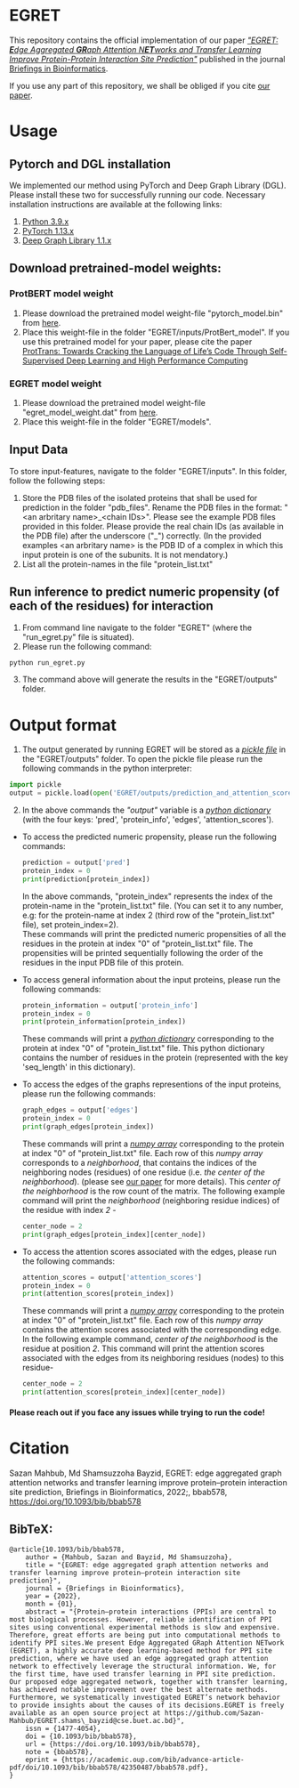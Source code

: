 # EGRET
This repository contains the official implementation of our paper [*"EGRET: **E**dge Aggregated **GR**aph Attention N**ET**works and Transfer Learning Improve Protein-Protein Interaction Site Prediction"*](https://doi.org/10.1093/bib/bbab578) published in the journal [Briefings in Bioinformatics](https://academic.oup.com/bib).

If you use any part of this repository, we shall be obliged if you cite [our paper](https://doi.org/10.1093/bib/bbab578).

# Usage
## Pytorch and DGL installation
We implemented our method using PyTorch and Deep Graph Library (DGL). Please install these two for successfully running our code. Necessary installation instructions are available at the following links: <!--(Within the parentheses, I am also mentioning the versions that were used during our experiments)-->
1. [Python 3.9.x](https://www.python.org/downloads/)
2. [PyTorch 1.13.x](https://pytorch.org/get-started/locally/#start-locally)
3. [Deep Graph Library 1.1.x](https://docs.dgl.ai/en/1.1.x/install)

## Download pretrained-model weights:
### ProtBERT model weight
1. Please download the pretrained model weight-file "pytorch_model.bin" from [here](https://drive.google.com/file/d/1nqExt_EsR6PngdgvmQLMEXNn0FB6Dkep/view?usp=sharing).
2. Place this weight-file in the folder "EGRET/inputs/ProtBert_model".
If you use this pretrained model for your paper, please cite the paper [ProtTrans: Towards Cracking the Language of Life’s Code Through Self-Supervised Deep Learning and High Performance Computing](https://www.biorxiv.org/content/10.1101/2020.07.12.199554v2)
### EGRET model weight
1. Please download the pretrained model weight-file "egret_model_weight.dat" from [here](https://drive.google.com/file/d/195Cs22CtuSZscqxARbAIgm1zFO_9rHr4/view?usp=drive_link).
2. Place this weight-file in the folder "EGRET/models".

## Input Data
To store input-features, navigate to the folder "EGRET/inputs". In this folder, follow the following steps:
1. Store the PDB files of the isolated proteins that shall be used for prediction in the folder "pdb_files". Rename the PDB files in the format: "\<an arbritary name\>\_\<chain IDs\>". Please see the example PDB files provided in this folder. Please provide the real chain IDs (as available in the PDB file) after the underscore ("\_") correctly. (In the provided examples \<an arbritary name\> is the PDB ID of a complex in which this input protein is one of the subunits. It is not mendatory.)
2. List all the protein-names in the file "protein_list.txt"

## Run inference to predict numeric propensity (of each of the residues) for interaction
1. From command line navigate to the folder "EGRET" (where the "run_egret.py" file is situated).
2. Please run the following command:
```python
python run_egret.py
```
3. The command above will generate the results in the "EGRET/outputs" folder.

# Output format
1. The output generated by running EGRET will be stored as a [*pickle file*](https://docs.python.org/3/library/pickle.html) in the "EGRET/outputs" folder. To open the pickle file please run the following commands in the python interpreter:
  ```python
  import pickle
  output = pickle.load(open('EGRET/outputs/prediction_and_attention_scores.pkl', 'rb'))
  ```
2. In the above commands the *"output"* variable is a [*python dictionary*](https://docs.python.org/3/tutorial/datastructures.html#dictionaries) (with the four keys: 'pred', 'protein_info', 'edges', 'attention_scores').  
  - To access the predicted numeric propensity, please run the following commands:  
    ```python
    prediction = output['pred']  
    protein_index = 0  
    print(prediction[protein_index])  
    ```
    In the above commands, "protein_index" represents the index of the protein-name in the "protein_list.txt" file. (You can set it to any number, e.g: for the protein-name at index 2 (third row of the "protein_list.txt" file), set protein_index=2).  
    These commands will print the predicted numeric propensities of all the residues in the protein at index "0" of "protein_list.txt" file. The propensities will be printed sequentially following the order of the residues in the input PDB file of this protein.  

  - To access general information about the input proteins, please run the following commands:  
    ```python
    protein_information = output['protein_info']  
    protein_index = 0  
    print(protein_information[protein_index])    
    ```
    These commands will print a [*python dictionary*](https://docs.python.org/3/tutorial/datastructures.html#dictionaries) corresponding to the protein at index "0" of "protein_list.txt" file. This python dictionary contains the number of residues in the protein (represented with the key 'seq_length' in this dictionary).  

  - To access the edges of the graphs representions of the input proteins, please run the following commands:  
    ```python
    graph_edges = output['edges']  
    protein_index = 0  
    print(graph_edges[protein_index])  
    ```
    These commands will print a [*numpy array*](https://numpy.org/doc/stable/reference/generated/numpy.array.html) corresponding to the protein at index "0" of "protein_list.txt" file. Each row of this *numpy array* corresponds to a *neighborhood*, that contains the indices of the neighboring nodes (residues) of one residue (i.e. *the center of the neighborhood*). (please see [our paper](https://doi.org/10.1101/2020.11.07.372466) for more details). This *center of the neighborhood* is the row count of the matrix. The following example command will print the *neighborhood* (neighboring residue indices) of the residue with index *2* -  
    ```python
    center_node = 2  
    print(graph_edges[protein_index][center_node])  
    ```
  
  - To access the attention scores associated with the edges, please run the following commands:  
    ```python
    attention_scores = output['attention_scores']  
    protein_index = 0  
    print(attention_scores[protein_index])  
    ```
    These commands will print a [*numpy array*](https://numpy.org/doc/stable/reference/generated/numpy.array.html) corresponding to the protein at index "0" of "protein_list.txt" file. Each row of this *numpy array* contains the attention scores associated with the corresponding edge. In the following example command, *center of the neighborhood* is the residue at position *2*. This command will print the attention scores associated with the edges from its neighboring residues (nodes) to this residue-  
    ```python
    center_node = 2  
    print(attention_scores[protein_index][center_node])  
    ```

#### Please reach out if you face any issues while trying to run the code!

# Citation
Sazan Mahbub, Md Shamsuzzoha Bayzid, EGRET: edge aggregated graph attention networks and transfer learning improve protein–protein interaction site prediction, Briefings in Bioinformatics, 2022;, bbab578, https://doi.org/10.1093/bib/bbab578

## BibTeX:
```
@article{10.1093/bib/bbab578,
    author = {Mahbub, Sazan and Bayzid, Md Shamsuzzoha},
    title = "{EGRET: edge aggregated graph attention networks and transfer learning improve protein–protein interaction site prediction}",
    journal = {Briefings in Bioinformatics},
    year = {2022},
    month = {01},
    abstract = "{Protein–protein interactions (PPIs) are central to most biological processes. However, reliable identification of PPI sites using conventional experimental methods is slow and expensive. Therefore, great efforts are being put into computational methods to identify PPI sites.We present Edge Aggregated GRaph Attention NETwork (EGRET), a highly accurate deep learning-based method for PPI site prediction, where we have used an edge aggregated graph attention network to effectively leverage the structural information. We, for the first time, have used transfer learning in PPI site prediction. Our proposed edge aggregated network, together with transfer learning, has achieved notable improvement over the best alternate methods. Furthermore, we systematically investigated EGRET’s network behavior to provide insights about the causes of its decisions.EGRET is freely available as an open source project at https://github.com/Sazan-Mahbub/EGRET.shams\_bayzid@cse.buet.ac.bd}",
    issn = {1477-4054},
    doi = {10.1093/bib/bbab578},
    url = {https://doi.org/10.1093/bib/bbab578},
    note = {bbab578},
    eprint = {https://academic.oup.com/bib/advance-article-pdf/doi/10.1093/bib/bbab578/42350487/bbab578.pdf},
}

```

